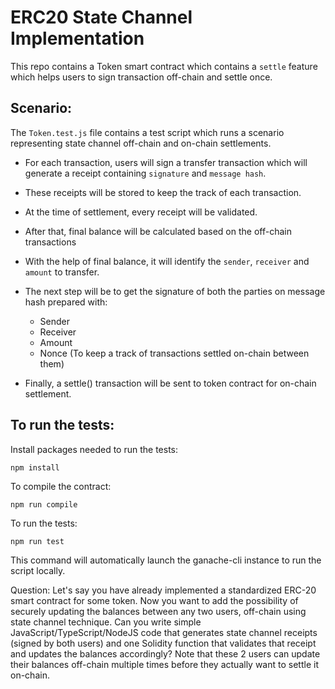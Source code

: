 # ERC20 State Channel Implementation

This repo contains a Token smart contract which contains a `settle` feature which helps users to sign transaction off-chain and settle once.

## Scenario:

The `Token.test.js` file contains a test script which runs a scenario representing state channel off-chain and on-chain settlements.

- For each transaction, users will sign a transfer transaction which will generate a receipt containing `signature` and `message hash`.
- These receipts will be stored to keep the track of each transaction.
- At the time of settlement, every receipt will be validated.
- After that, final balance will be calculated based on the off-chain transactions

- With the help of final balance, it will identify the `sender`, `receiver` and `amount` to transfer.
- The next step will be to get the signature of both the parties on message hash prepared with:
    - Sender
    - Receiver
    - Amount
    - Nonce (To keep a track of transactions settled on-chain between them)

- Finally, a settle() transaction will be sent to token contract for on-chain settlement.

## To run the tests:

Install packages needed to run the tests:
    
    npm install

To compile the contract:

    npm run compile

To run the tests:

    npm run test

This command will automatically launch the ganache-cli instance to run the script locally.


Question:
Let's say you have already implemented a standardized ERC-20 smart contract for some token. Now you want to add the possibility of securely updating the balances between any two users, off-chain using state channel technique. Can you write simple JavaScript/TypeScript/NodeJS code that generates state channel receipts (signed by both users) and one Solidity function that validates that receipt and updates the balances accordingly? Note that these 2 users can update their balances off-chain multiple times before they actually want to settle it on-chain.
